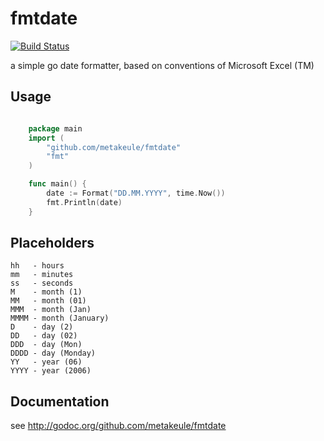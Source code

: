 fmtdate
=======

[![Build Status](https://secure.travis-ci.org/metakeule/fmtdate.png)](http://travis-ci.org/metakeule/fmtdate)

a simple go date formatter, based on conventions of Microsoft Excel (TM)

Usage
-----

```go

	package main
	import (
		"github.com/metakeule/fmtdate"
		"fmt"
	)

	func main() {
		date := Format("DD.MM.YYYY", time.Now())
		fmt.Println(date)
	}

```

Placeholders
------------

	hh   - hours
	mm   - minutes
	ss   - seconds
	M    - month (1)
	MM   - month (01)
	MMM  - month (Jan)
	MMMM - month (January)
	D    - day (2)
	DD   - day (02)
	DDD  - day (Mon)
	DDDD - day (Monday)
	YY   - year (06)
	YYYY - year (2006)

Documentation
-------------

see http://godoc.org/github.com/metakeule/fmtdate